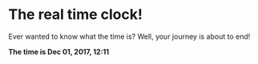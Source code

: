 # The real time clock!

Ever wanted to know what the time is? Well, your journey is about to end!

**The time is Dec 01, 2017, 12:11**